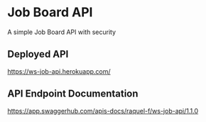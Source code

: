 # **Job Board API**

A simple Job Board API with security

Deployed API
-------------
https://ws-job-api.herokuapp.com/


API Endpoint Documentation
-------------
https://app.swaggerhub.com/apis-docs/raquel-f/ws-job-api/1.1.0
